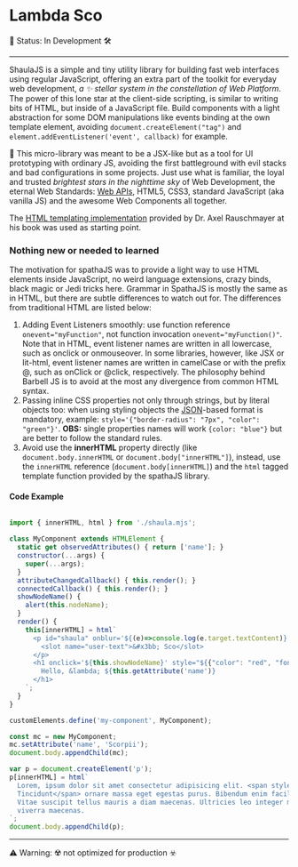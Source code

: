 # Lambda Sco

🚧 Status: In Development 🛠️

***

ShaulaJS is a simple and tiny utility library for building fast web interfaces using regular JavaScript, offering an extra part of the toolkit for everyday web development, _a ✨ stellar system in the constellation of Web Platform_. The power of this lone star at the client-side scripting, is similar to writing bits of HTML, but inside of a JavaScript file. Build components with a light abstraction for some DOM manipulations like events binding at the own template element, avoiding `document.createElement("tag")` and `element.addEventListener('event', callback)` for example.

🔧 This micro-library was meant to be a JSX-like but as a tool for UI prototyping with ordinary JS, avoiding the first battleground with evil stacks and bad configurations in some projects. Just use what is familiar, the loyal and trusted _brightest stars in the nighttime sky_ of Web Development, the eternal Web Standards: [Web APIs](https://developer.mozilla.org/en-US/docs/Web/API), HTML5, CSS3, standard JavaScript (aka vanilla JS) and the awesome Web Components all together.

The [HTML templating implementation](http://exploringjs.com/es6/ch_template-literals.html#sec_html-tag-function-implementation) provided by Dr. Axel Rauschmayer at his book was used as starting point.

### Nothing new or needed to learned

The motivation for spathaJS was to provide a light way to use HTML elements inside JavaScript, no weird language extensions, crazy binds, black magic or Jedi tricks here. Grammar in SpathaJS is mostly the same as in HTML, but there are subtle differences to watch out for. The differences from traditional HTML are listed below:

1. Adding Event Listeners smoothly: use function reference `onevent="myFunction"`, not function invocation `onevent="myFunction()"`. Note that in HTML, event listener names are written in all lowercase, such as onclick or onmouseover. In some libraries, however, like JSX or lit-html, event listener names are written in camelCase or with the prefix @, such as onClick or @click, respectively. The philosophy behind Barbell JS is to avoid at the most any divergence from common HTML syntax.
2. Passing inline CSS properties not only through strings, but by literal objects too: when using styling objects the [JSON](https://www.json.org/)-based format is mandatory, example: `style='{"border-radius": "7px", "color": "green"}'`. **OBS:** single properties names will work `{color: "blue"}` but are better to follow the standard rules.
3. Avoid use the **innerHTML** property directly (like `document.body.innerHTML` or `document.body["innerHTML"]`), instead, use the `innerHTML` reference (`document.body[innerHTML]`) and the  `html` tagged template function provided by the spathaJS library.

#### Code Example

```javascript

import { innerHTML, html } from './shaula.mjs';

class MyComponent extends HTMLElement {
  static get observedAttributes() { return ['name']; }
  constructor(...args) {
    super(...args);
  }
  attributeChangedCallback() { this.render(); }
  connectedCallback() { this.render(); }
  showNodeName() {
    alert(this.nodeName);
  }
  render() {
    this[innerHTML] = html`
      <p id="shaula" onblur='${(e)=>console.log(e.target.textContent)}' class='par' name="λ" contenteditable>
        <slot name="user-text">&#x3bb; Sco</slot>
      </p>
      <h1 onclick='${this.showNodeName}' style="${{"color": "red", "font-size": "5em"}}">
        Hello, &lambda; ${this.getAttribute('name')}
      </h1>
    `;
  }
}

customElements.define('my-component', MyComponent);

const mc = new MyComponent;
mc.setAttribute('name', 'Scorpii');
document.body.appendChild(mc);

var p = document.createElement('p');
p[innerHTML] = html`
  Lorem, ipsum dolor sit amet consectetur adipisicing elit. <span style="${{"color": "green"}}">
  Tincidunt</span> ornare massa eget egestas purus. Bibendum enim facilisis gravida neque convallis a. 
  Vitae suscipit tellus mauris a diam maecenas. Ultricies leo integer malesuada nunc vel risus commodo 
  viverra maecenas.
`;
document.body.appendChild(p);

```

---

⚠️ Warning: ☢️ not optimized for production ☣️
